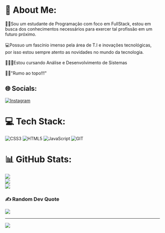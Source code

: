 # 💫 About Me:
👨‍💻Sou um estudante de Programação com foco em FullStack, estou em busca dos conhecimentos necessários para exercer tal profissão em um futuro próximo.<br><br>💻Possuo um fascínio imenso pela área de T.I e inovações tecnológicas, <br>por isso  estou sempre atento as novidades no mundo da tecnologia. <br><br>👨🏼‍🎓Estou cursando Análise e Desenvolvimento de Sistemas<br><br>☝🏼"Rumo ao topo!!!"


## 🌐 Socials:
[![Instagram](https://img.shields.io/badge/Instagram-%23E4405F.svg?logo=Instagram&logoColor=white)](https://instagram.com/futuredevalex?igshid=MmVlMjlkMTBhMg==)

# 💻 Tech Stack:
![CSS3](https://img.shields.io/badge/css3-%231572B6.svg?style=for-the-badge&logo=css3&logoColor=white) ![HTML5](https://img.shields.io/badge/html5-%23E34F26.svg?style=for-the-badge&logo=html5&logoColor=white) ![JavaScript](https://img.shields.io/badge/javascript-%23323330.svg?style=for-the-badge&logo=javascript&logoColor=%23F7DF1E)  ![GIT](https://img.shields.io/badge/Git-fc6d26?style=for-the-badge&logo=git&logoColor=white)
# 📊 GitHub Stats:
![](https://github-readme-stats.vercel.app/api?username=Alex_Sousa&theme=dracula&hide_border=true&include_all_commits=false&count_private=false)<br/>
![](https://github-readme-streak-stats.herokuapp.com/?user=Alex_Sousa&theme=dracula&hide_border=true)<br/>
![](https://github-readme-stats.vercel.app/api/top-langs/?username=Alex_Sousa&theme=dracula&hide_border=true&include_all_commits=false&count_private=false&layout=compact)

### ✍️ Random Dev Quote
![](https://quotes-github-readme.vercel.app/api?type=horizontal&theme=tokyonight)

---
[![](https://visitcount.itsvg.in/api?id=Alex_Sousa&icon=2&color=3)](https://visitcount.itsvg.in)

<!-- Proudly created with GPRM ( https://gprm.itsvg.in ) -->
